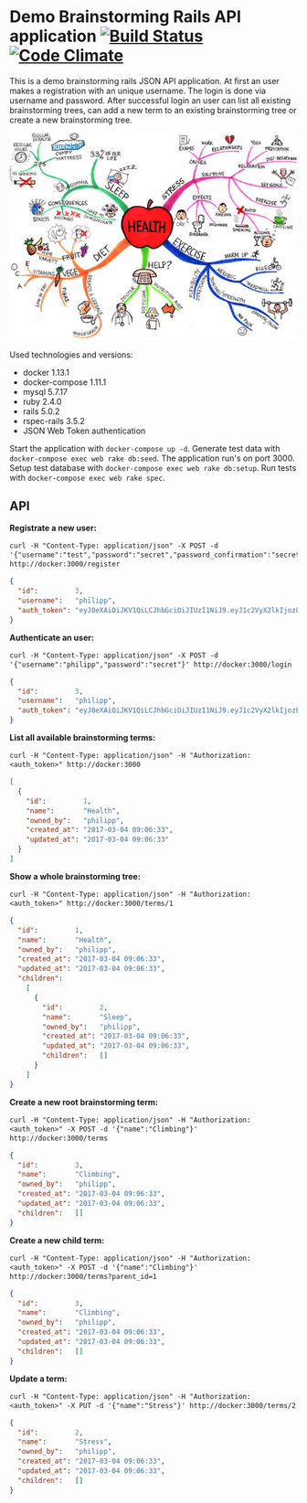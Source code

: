 # Demo Brainstorming Rails API application [![Build Status](https://travis-ci.org/philipp-ullmann/brainstorm.svg?branch=master)](https://travis-ci.org/philipp-ullmann/brainstorm) [![Code Climate](https://codeclimate.com/github/philipp-ullmann/brainstorm/badges/gpa.svg)](https://codeclimate.com/github/philipp-ullmann/brainstorm)

This is a demo brainstorming rails JSON API application. At first an user makes a registration with an unique username. The login is done via username and password. After successful login an user can list all existing brainstorming trees, can add a new term to an existing brainstorming tree or create a new brainstorming tree.

![Kiku](doc/images/health.jpg)

Used technologies and versions:

* docker         1.13.1
* docker-compose 1.11.1
* mysql          5.7.17
* ruby           2.4.0
* rails          5.0.2
* rspec-rails    3.5.2
* JSON Web Token authentication

Start the application with `docker-compose up -d`. Generate test data with `docker-compose exec web rake db:seed`. The application run's on port 3000. Setup test database with `docker-compose exec web rake db:setup`. Run tests with `docker-compose exec web rake spec`.

## API

**Registrate a new user:**

    curl -H "Content-Type: application/json" -X POST -d '{"username":"test","password":"secret","password_confirmation":"secret"}' http://docker:3000/register

```json
{
  "id":         3,
  "username":   "philipp",
  "auth_token": "eyJ0eXAiOiJKV1QiLCJhbGciOiJIUzI1NiJ9.eyJ1c2VyX2lkIjozLCJleHAiOjE0ODg2NTUwOTh9.tufeV0v5wM06vbiZTLQqZfPUu6jZHhu2HkyvO3JTLs4"
}
```

**Authenticate an user:**

    curl -H "Content-Type: application/json" -X POST -d '{"username":"philipp","password":"secret"}' http://docker:3000/login 

```json
{
  "id":         3,
  "username":   "philipp",
  "auth_token": "eyJ0eXAiOiJKV1QiLCJhbGciOiJIUzI1NiJ9.eyJ1c2VyX2lkIjozLCJleHAiOjE0ODg2NTUwOTh9.tufeV0v5wM06vbiZTLQqZfPUu6jZHhu2HkyvO3JTLs4"
}
```

**List all available brainstorming terms:**

    curl -H "Content-Type: application/json" -H "Authorization: <auth_token>" http://docker:3000

```json
[
  {
    "id":         1,
    "name":       "Health",
    "owned_by":   "philipp",
    "created_at": "2017-03-04 09:06:33",
    "updated_at": "2017-03-04 09:06:33"
  }
]
```

**Show a whole brainstorming tree:**

    curl -H "Content-Type: application/json" -H "Authorization: <auth_token>" http://docker:3000/terms/1

```json
{
  "id":         1,
  "name":       "Health",
  "owned_by":   "philipp",
  "created_at": "2017-03-04 09:06:33",
  "updated_at": "2017-03-04 09:06:33",
  "children":
    [
      {
        "id":         2,
        "name":       "Sleep",
        "owned_by":   "philipp",
        "created_at": "2017-03-04 09:06:33",
        "updated_at": "2017-03-04 09:06:33",
        "children":   []
      }
    ]
}
```

**Create a new root brainstorming term:**

    curl -H "Content-Type: application/json" -H "Authorization: <auth_token>" -X POST -d '{"name":"Climbing"}' http://docker:3000/terms

```json
{
  "id":         3,
  "name":       "Climbing",
  "owned_by":   "philipp",
  "created_at": "2017-03-04 09:06:33",
  "updated_at": "2017-03-04 09:06:33",
  "children":   []
}
```

**Create a new child term:**

    curl -H "Content-Type: application/json" -H "Authorization: <auth_token>" -X POST -d '{"name":"Climbing"}' http://docker:3000/terms?parent_id=1

```json
{
  "id":         3,
  "name":       "Climbing",
  "owned_by":   "philipp",
  "created_at": "2017-03-04 09:06:33",
  "updated_at": "2017-03-04 09:06:33",
  "children":   []
}
```

**Update a term:**

    curl -H "Content-Type: application/json" -H "Authorization: <auth_token>" -X PUT -d '{"name":"Stress"}' http://docker:3000/terms/2

```json
{
  "id":         2,
  "name":       "Stress",
  "owned_by":   "philipp",
  "created_at": "2017-03-04 09:06:33",
  "updated_at": "2017-03-04 09:06:33",
  "children":   []
}
```
